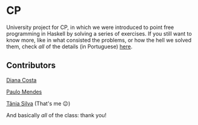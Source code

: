 # CP

University project for CP, in which we were introduced to point free programming in Haskell by solving a series of exercises.
If you still want to know more, like in what consisted the problems, or how the hell we solved them, check *all* of the details (in Portuguese) [here](https://github.com/p3rsephone/CP/blob/master/cp1617t.pdf).

## Contributors

[Diana Costa](https://github.com/diisnc)

[Paulo Mendes](https://github.com/PJM97)

[Tânia Silva](https://github.com/p3rsephone) (That's me :wink:)

And basically *all* of the class: thank you!
